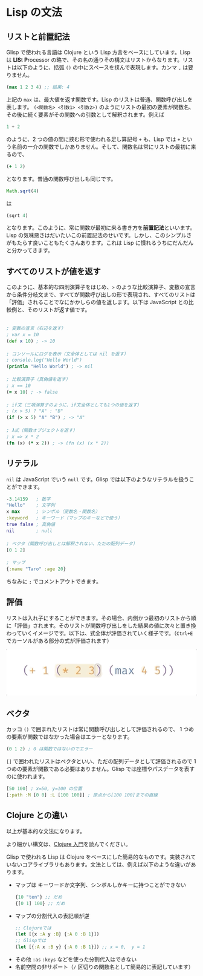 # Lisp の文法

## リストと前置記法

Glisp で使われる言語は Clojure という Lisp 方言をベースにしています。Lisp は **LIS**t **P**rocessor の略で、その名の通りその構文はリストからなります。リストは以下のように、括弧 `()` の中にスペースを挟んで表現します。カンマ `,` は要りません。

```clojure
(max 1 2 3 4) ;; 結果: 4
```

上記の `max` は、最大値を返す関数です。Lisp のリストは普通、関数呼び出しを表します。 `(<関数名> <引数1> <引数2>)` のようにリストの最初の要素が関数名、その後に続く要素がその関数への引数として解釈されます。例えば

```js
1 + 2
```

のように、2 つの値の間に挟む形で使われる足し算記号 `+` も、Lisp では `+` という名前の一介の関数でしかありません。そして、関数名は常にリストの最初に来るので、

```clojure
(+ 1 2)
```

となります。普通の関数呼び出しも同じです。

```js
Math.sqrt(4)
```

は

```clojure
(sqrt 4)
```

となります。このように、常に関数が最初に来る書き方を**前置記法**といいます。Lisp の気味悪さはだいたいこの前置記法のせいです。しかし、このシンプルさがもたらす良いこともたくさんあります。これは Lisp に慣れるうちにだんだんと分かってきます。

## すべてのリストが値を返す

このように、基本的な四則演算子をはじめ、`>` のような比較演算子、変数の宣言から条件分岐文まで、すべてが関数呼び出しの形で表現され、すべてのリストは「評価」されることでなにかかしらの値を返します。以下は JavaScript との比較例と、そのリストが返す値です。

```clojure

; 変数の宣言（右辺を返す）
; var x = 10
(def x 10) ; -> 10

; コンソールにログを表示（文全体としては nil を返す）
; console.log("Hello World")
(println "Hello World") ; -> nil

; 比較演算子（真偽値を返す）
; x == 10
(= x 10) ; -> false

; if文（三項演算子のように、if文全体としても1つの値を返す）
; (x > 5) ? "A" : "B"
(if (> x 5) "A" "B") ; -> "A"

; λ式（関数オブジェクトを返す）
; x => x * 2
(fn (x) (* x 2)) ; -> (fn (x) (x * 2))
```

## リテラル

`nil` は JavaScript でいう `null` です。Glisp では以下のようなリテラルを扱うことができます。

```clojure
-3.14159   ; 数字
"Hello"    ; 文字列
x max      ; シンボル（変数名・関数名）
:keyword   ; キーワード（マップのキーなどで使う）
true false ; 真偽値
nil        ; null

; ベクタ（関数呼び出しとは解釈されない、ただの配列データ）
[0 1 2]

; マップ
{:name "Taro" :age 20}
```

ちなみに `;` でコメントアウトできます。

## 評価

リストは入れ子にすることができます。その場合、内側かつ最初のリストから順に「評価」されます。そのリストが関数呼び出しをした結果の値に次々と置き換わっていくイメージです。以下は、式全体が評価されていく様子です。（`Ctrl+E`でカーソルがある部分の式が評価されます）

![](evaluation.gif)

## ベクタ

カッコ `()` で囲まれたリストは常に関数呼び出しとして評価されるので、 1 つめの要素が関数ではなかった場合はエラーとなります。

```clojure
(0 1 2) ; 0 は関数ではないのでエラー
```

`[]` で囲われたリストはベクタといい、ただの配列データとして評価されるので 1 つめの要素が関数である必要はありません。Glisp では座標やパスデータを表すのに使われます。

```clojure
[50 100] ; x=50, y=100 の位置
[:path :M [0 0] :L [100 100]] ; 原点から[100 100]までの直線
```

## Clojure との違い

以上が基本的な文法になります。

より細かい構文は、[Clojure 入門](https://japan-clojurians.github.io/clojure-site-ja/guides/learn/syntax)を読んでください。

Glisp で使われる Lisp は Clojure をベースにした簡易的なものです。実装されていないコアライブラリもあります。文法としては、例えば以下のような違いがあります。

- マップは キーワードか文字列、シンボルしかキーに持つことができない
  ```clojure
  {10 "ten"} ;; だめ
  {[0 1] 100} ;; だめ
  ```
- マップの分割代入の表記順が逆
  ```clojure
  ;; Clojureでは
  (let [{x :A y :B} {:A 0 :B 1}])
  ;; Glispでは
  (let [{:A x :B y} {:A 0 :B 1}]) ;; x = 0,  y = 1
  ```
- その他 `:as` `:keys` などを使った分割代入はできない
- 名前空間の非サポート（`/` 区切りの関数名として簡易的に表記しています）
